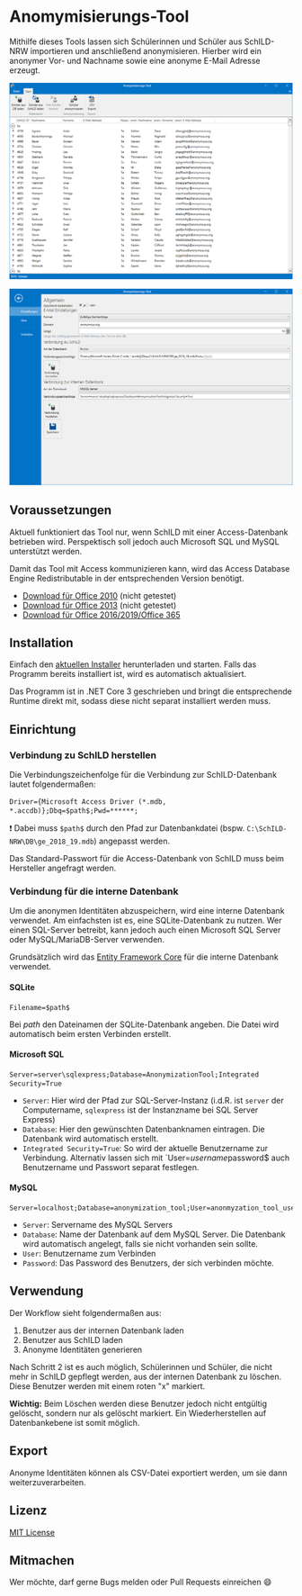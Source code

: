 # Anomymisierungs-Tool

Mithilfe dieses Tools lassen sich Schülerinnen und Schüler aus SchILD-NRW importieren und anschließend anonymisieren. Hierber wird ein anonymer Vor- und Nachname sowie eine anonyme E-Mail Adresse erzeugt. 

![](screenshots/overview.png)

![](screenshots/settings.png)

## Voraussetzungen

Aktuell funktioniert das Tool nur, wenn SchILD mit einer Access-Datenbank betrieben wird. Perspektisch soll jedoch auch Microsoft SQL und MySQL unterstützt werden.

Damit das Tool mit Access kommunizieren kann, wird das Access Database Engine Redistributable in der entsprechenden Version benötigt.

* [Download für Office 2010](https://www.microsoft.com/de-DE/download/details.aspx?id=13255) (nicht getestet)
* [Download für Office 2013](https://www.microsoft.com/en-us/download/details.aspx?id=39358) (nicht getestet)
* [Download für Office 2016/2019/Office 365](https://www.microsoft.com/en-us/download/details.aspx?id=54920)

## Installation

Einfach den [aktuellen Installer](https://github.com/SchulIT/anonymization-tool/releases) herunterladen und starten. Falls das Programm bereits installiert ist, wird es automatisch aktualisiert.

Das Programm ist in .NET Core 3 geschrieben und bringt die entsprechende Runtime direkt mit, sodass diese nicht separat installiert werden muss.

## Einrichtung

### Verbindung zu SchILD herstellen

Die Verbindungszeichenfolge für die Verbindung zur SchILD-Datenbank lautet folgendermaßen:

```
Driver={Microsoft Access Driver (*.mdb, *.accdb)};Dbq=$path$;Pwd=******;
```

❗ Dabei muss `$path$` durch den Pfad zur Datenbankdatei (bspw. `C:\SchILD-NRW\DB\ge_2018_19.mdb`) angepasst werden.

Das Standard-Passwort für die Access-Datenbank von SchILD muss beim Hersteller angefragt werden.

### Verbindung für die interne Datenbank

Um die anonymen Identitäten abzuspeichern, wird eine interne Datenbank verwendet. Am einfachsten ist es, eine SQLite-Datenbank zu nutzen. Wer einen SQL-Server betreibt, kann jedoch auch einen Microsoft SQL Server oder MySQL/MariaDB-Server verwenden.

Grundsätzlich wird das [Entity Framework Core](https://docs.microsoft.com/de-de/ef/core/) für die interne Datenbank verwendet. 

#### SQLite

```
Filename=$path$
```

Bei $path$ den Dateinamen der SQLite-Datenbank angeben. Die Datei wird automatisch beim ersten Verbinden erstellt.

#### Microsoft SQL

```
Server=server\sqlexpress;Database=AnonymizationTool;Integrated Security=True
```

* `Server`: Hier wird der Pfad zur SQL-Server-Instanz (i.d.R. ist `server` der Computername, `sqlexpress` ist der Instanzname bei SQL Server Express)
* `Database`: Hier den gewünschten Datenbanknamen eintragen. Die Datenbank wird automatisch erstellt.
* `Integrated Security=True`: So wird der aktuelle Benutzername zur Verbindung. Alternativ lassen sich mit `User=$username%; Password=$password$ auch Benutzername und Passwort separat festlegen.

#### MySQL

```
Server=localhost;Database=anonymization_tool;User=anonmyzation_tool_user;Password=your_secret_password;
```

* `Server`: Servername des MySQL Servers
* `Database`: Name der Datenbank auf dem MySQL Server. Die Datenbank wird automatisch angelegt, falls sie nicht vorhanden sein sollte.
* `User`: Benutzername zum Verbinden
* `Password`: Das Password des Benutzers, der sich verbinden möchte.

## Verwendung

Der Workflow sieht folgendermaßen aus:

1. Benutzer aus der internen Datenbank laden
2. Benutzer aus SchILD laden
3. Anonyme Identitäten generieren

Nach Schritt 2 ist es auch möglich, Schülerinnen und Schüler, die nicht mehr in SchILD gepflegt werden, aus der internen Datenbank zu löschen. Diese Benutzer werden mit einem roten "x" markiert. 

**Wichtig:** Beim Löschen werden diese Benutzer jedoch nicht entgültig gelöscht, sondern nur als gelöscht markiert. Ein Wiederherstellen auf Datenbankebene ist somit möglich.

## Export

Anonyme Identitäten können als CSV-Datei exportiert werden, um sie dann weiterzuverarbeiten. 

## Lizenz

[MIT License](LICENSE.md)

## Mitmachen

Wer möchte, darf gerne Bugs melden oder Pull Requests einreichen :smile: